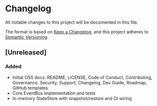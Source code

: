 # Changelog

All notable changes to this project will be documented in this file.

The format is based on [Keep a Changelog](https://keepachangelog.com/en/1.1.0/),
and this project adheres to [Semantic Versioning](https://semver.org/spec/v2.0.0.html).

## [Unreleased]

### Added
- Initial OSS docs: README, LICENSE, Code of Conduct, Contributing, Governance, Security, Support, Changelog, Dev Guide, Roadmap, GitHub templates
- Core EventBus implementation and tests
- In-memory StateStore with snapshot/restore and DI wiring

